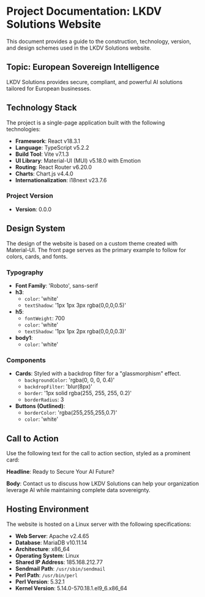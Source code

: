 # Project Documentation: LKDV Solutions Website

This document provides a guide to the construction, technology, version, and design schemes used in the LKDV Solutions website.

## Topic: European Sovereign Intelligence

LKDV Solutions provides secure, compliant, and powerful AI solutions tailored for European businesses.

## Technology Stack

The project is a single-page application built with the following technologies:

*   **Framework**: React v18.3.1
*   **Language**: TypeScript v5.2.2
*   **Build Tool**: Vite v7.1.3
*   **UI Library**: Material-UI (MUI) v5.18.0 with Emotion
*   **Routing**: React Router v6.20.0
*   **Charts**: Chart.js v4.4.0
*   **Internationalization**: i18next v23.7.6

### Project Version

*   **Version**: 0.0.0

## Design System

The design of the website is based on a custom theme created with Material-UI. The front page serves as the primary example to follow for colors, cards, and fonts.

### Typography

*   **Font Family**: 'Roboto', sans-serif
*   **h3**:
    *   `color`: 'white'
    *   `textShadow`: '1px 1px 3px rgba(0,0,0,0.5)'
*   **h5**:
    *   `fontWeight`: 700
    *   `color`: 'white'
    *   `textShadow`: '1px 1px 2px rgba(0,0,0,0.3)'
*   **body1**:
    *   `color`: 'white'

### Components

*   **Cards**: Styled with a backdrop filter for a "glassmorphism" effect.
    *   `backgroundColor`: 'rgba(0, 0, 0, 0.4)'
    *   `backdropFilter`: 'blur(8px)'
    *   `border`: '1px solid rgba(255, 255, 255, 0.2)'
    *   `borderRadius`: 3
*   **Buttons (Outlined)**:
    *   `borderColor`: 'rgba(255,255,255,0.7)'
    *   `color`: 'white'

## Call to Action

Use the following text for the call to action section, styled as a prominent card:

**Headline**: Ready to Secure Your AI Future?

**Body**: Contact us to discuss how LKDV Solutions can help your organization leverage AI while maintaining complete data sovereignty.

## Hosting Environment

The website is hosted on a Linux server with the following specifications:

*   **Web Server**: Apache v2.4.65
*   **Database**: MariaDB v10.11.14
*   **Architecture**: x86_64
*   **Operating System**: Linux
*   **Shared IP Address**: 185.168.212.77
*   **Sendmail Path**: `/usr/sbin/sendmail`
*   **Perl Path**: `/usr/bin/perl`
*   **Perl Version**: 5.32.1
*   **Kernel Version**: 5.14.0-570.18.1.el9_6.x86_64